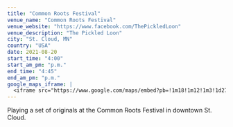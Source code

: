 ```yaml
---
title: "Common Roots Festival"
venue_name: "Common Roots Festival"
venue_website: "https://www.facebook.com/ThePickledLoon"
venue_description: "The Pickled Loon"
city: "St. Cloud, MN"
country: "USA"
date: 2021-08-20
start_time: "4:00"
start_am_pm: "p.m."
end_time: "4:45"
end_am_pm: "p.m."
google_maps_iframe: |
  <iframe src="https://www.google.com/maps/embed?pb=!1m18!1m12!1m3!1d2793.5152367066994!2d-94.16356064902324!3d45.56007647899962!2m3!1f0!2f0!3f0!3m2!1i1024!2i768!4f13.1!3m3!1m2!1s0x52b45fd59a97c6ab%3A0xa433b1239b8857c3!2sThe+Pickled+Loon!5e0!3m2!1sen!2sus!4v1554787503856!5m2!1sen!2sus" width="600" height="450" frameborder="0" style="border:0" allowfullscreen></iframe>
---
```


Playing a set of originals at the Common Roots Festival in downtown St. Cloud.
